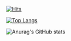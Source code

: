 [![Hits](https://hits.seeyoufarm.com/api/count/incr/badge.svg?url=https%3A%2F%2Fgithub.com%2FSkipancho&count_bg=%23A384F1&title_bg=%23555555&icon=github.svg&icon_color=%23E7E7E7&title=hits&edge_flat=false)](https://hits.seeyoufarm.com)

[![Top Langs](https://github-readme-stats.vercel.app/api/top-langs/?username=Skipancho&layout=compact)](https://github.com/anuraghazra/github-readme-stats)

![Anurag's GitHub stats](https://github-readme-stats.vercel.app/api?username=Skipancho&show_icons=true&theme=tokyonight)